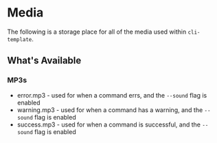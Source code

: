 # Media

The following is a storage place for all of the media used within `cli-template`.

## What's Available

### MP3s

* error.mp3 - used for when a command errs, and the `--sound` flag is enabled
* warning.mp3 - used for when a command has a warning, and the `--sound` flag is enabled
* success.mp3 - used for when a command is successful, and the `--sound` flag is enabled
